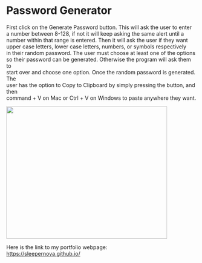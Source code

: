 # Password Generator
First click on the Generate Password button. This will ask the user to enter\
a number between 8-128, if not it will keep asking the same alert until a\
number within that range is entered. Then it will ask the user if they want\
upper case letters, lower case letters, numbers, or symbols respectively\
in their random password. The user must choose at least one of the options\
so their password can be generated. Otherwise the program will ask them to\
start over and choose one option. Once the random password is generated. The\
user has the option to Copy to Clipboard by simply pressing the button, and then\
command + V on Mac or Ctrl + V on Windows to paste anywhere they want. 

<img src="image/Password_Generator.png" width="425px" height="350px">

Here is the link to my portfolio webpage: \
https://sleepernova.github.io/ 

